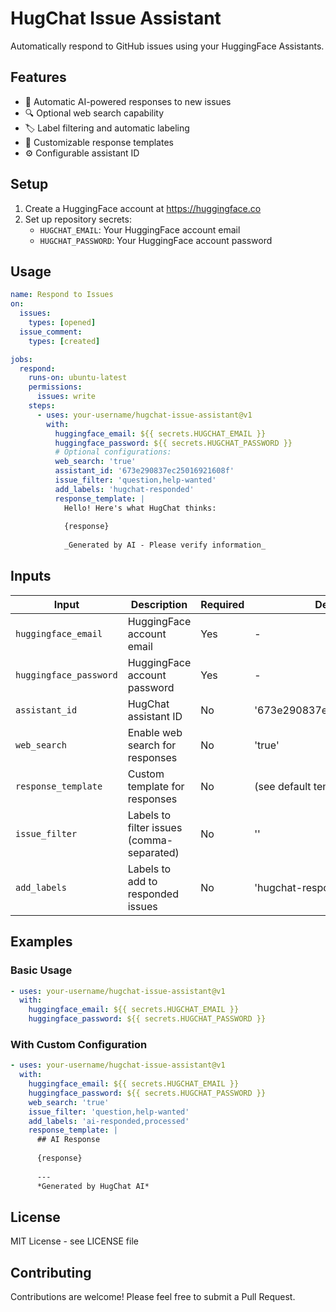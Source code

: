 # HugChat Issue Assistant

Automatically respond to GitHub issues using your HuggingFace Assistants.

## Features

- 🤖 Automatic AI-powered responses to new issues
- 🔍 Optional web search capability
- 🏷️ Label filtering and automatic labeling
- 📝 Customizable response templates
- ⚙️ Configurable assistant ID

## Setup

1. Create a HuggingFace account at https://huggingface.co
2. Set up repository secrets:
   - `HUGCHAT_EMAIL`: Your HuggingFace account email
   - `HUGCHAT_PASSWORD`: Your HuggingFace account password

## Usage

```yaml
name: Respond to Issues
on:
  issues:
    types: [opened]
  issue_comment:
    types: [created]

jobs:
  respond:
    runs-on: ubuntu-latest
    permissions:
      issues: write
    steps:
      - uses: your-username/hugchat-issue-assistant@v1
        with:
          huggingface_email: ${{ secrets.HUGCHAT_EMAIL }}
          huggingface_password: ${{ secrets.HUGCHAT_PASSWORD }}
          # Optional configurations:
          web_search: 'true'
          assistant_id: '673e290837ec25016921608f'
          issue_filter: 'question,help-wanted'
          add_labels: 'hugchat-responded'
          response_template: |
            Hello! Here's what HugChat thinks:
            
            {response}
            
            _Generated by AI - Please verify information_
```

## Inputs

| Input | Description | Required | Default |
|-------|-------------|----------|---------|
| `huggingface_email` | HuggingFace account email | Yes | - |
| `huggingface_password` | HuggingFace account password | Yes | - |
| `assistant_id` | HugChat assistant ID | No | '673e290837ec25016921608f' |
| `web_search` | Enable web search for responses | No | 'true' |
| `response_template` | Custom template for responses | No | (see default template) |
| `issue_filter` | Labels to filter issues (comma-separated) | No | '' |
| `add_labels` | Labels to add to responded issues | No | 'hugchat-responded' |

## Examples

### Basic Usage

```yaml
- uses: your-username/hugchat-issue-assistant@v1
  with:
    huggingface_email: ${{ secrets.HUGCHAT_EMAIL }}
    huggingface_password: ${{ secrets.HUGCHAT_PASSWORD }}
```

### With Custom Configuration

```yaml
- uses: your-username/hugchat-issue-assistant@v1
  with:
    huggingface_email: ${{ secrets.HUGCHAT_EMAIL }}
    huggingface_password: ${{ secrets.HUGCHAT_PASSWORD }}
    web_search: 'true'
    issue_filter: 'question,help-wanted'
    add_labels: 'ai-responded,processed'
    response_template: |
      ## AI Response
      
      {response}
      
      ---
      *Generated by HugChat AI*
```

## License

MIT License - see LICENSE file

## Contributing

Contributions are welcome! Please feel free to submit a Pull Request.
